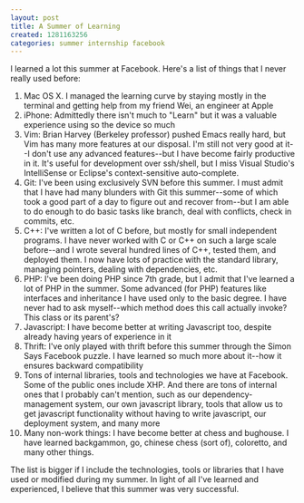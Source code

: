 ```yaml
---
layout: post
title: A Summer of Learning
created: 1281163256
categories: summer internship facebook
---
```

I learned a lot this summer at Facebook. Here's a list of things that I never really used before:

1. Mac OS X. I managed the learning curve by staying mostly in the terminal and getting help from my friend Wei, an engineer at Apple
1. iPhone: Admittedly there isn't much to "Learn" but it was a valuable experience using so the device so much
1. Vim: Brian Harvey (Berkeley professor) pushed Emacs really hard, but Vim has many more features at our disposal. I'm still not very good at it--I don't use any advanced features--but I have become fairly productive in it. It's useful for development over ssh/shell, but I miss Visual Studio's IntelliSense or Eclipse's context-sensitive auto-complete.
1. Git: I've been using exclusively SVN before this summer. I must admit that I have had many blunders with Git this summer--some of which took a good part of a day to figure out and recover from--but I am able to do enough to do basic tasks like branch, deal with conflicts, check in commits, etc.
1. C++: I've written a lot of C before, but mostly for small independent programs. I have never worked with C or C++ on such a large scale before--and I wrote several hundred lines of C++, tested them, and deployed them. I now have lots of practice with the standard library, managing pointers, dealing with dependencies, etc.
1. PHP: I've been doing PHP since 7th grade, but I admit that I've learned a lot of PHP in the summer. Some advanced (for PHP) features like interfaces and inheritance I have used only to the basic degree. I have never had to ask myself--which method does this call actually invoke? This class or its parent's?
1. Javascript: I have become better at writing Javascript too, despite already having years of experience in it
1. Thrift: I've only played with thrift before this summer through the Simon Says Facebook puzzle. I have learned so much more about it--how it ensures backward compatibility
1. Tons of internal libraries, tools and technologies we have at Facebook. Some of the public ones include XHP. And there are tons of internal ones that I probably can't mention, such as our dependency-management system, our own javascript library, tools that allow us to get javascript functionality without having to write javascript, our deployment system, and many more
1. Many non-work things: I have become better at chess and bughouse. I have learned backgammon, go, chinese chess (sort of), coloretto, and many other things.

The list is bigger if I include the technologies, tools or libraries that I have used or modified during my summer. In light of all I've learned and experienced, I believe that this summer was very successful.
